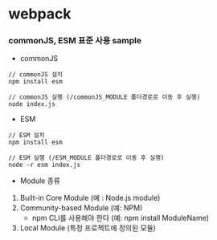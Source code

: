 # webpack

### commonJS, ESM 표준 사용 sample

- commonJS

```
// commonJS 설치
npm install esm

// commonJS 실행 (/commonJS_MODULE 폴더경로로 이동 후 실행)
node index.js
```

- ESM

```
// ESM 설치
npm install esm

// ESM 실행 (/ESM_MODULE 폴더경로로 이동 후 실행)
node -r esm index.js
```

- Module 종류

1. Built-in Core Module (예 : Node.js module)
2. Community-based Module (예: NPM)
   - npm CLI를 사용해야 한다 (예: npm install ModuleName)
3. Local Module (특정 프로젝트에 정의된 모듈)
